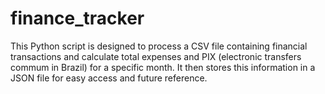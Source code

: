 # finance_tracker
This Python script is designed to process a CSV file containing financial transactions and calculate total expenses and PIX (electronic transfers commum in Brazil) for a specific month. It then stores this information in a JSON file for easy access and future reference.
